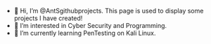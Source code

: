 - 👋 Hi, I’m @AntSgithubprojects. This page is used to display some projects I have created!
- 👀 I’m interested in Cyber Security and Programming.
- 🌱 I’m currently learning PenTesting on Kali Linux.


<!---
- 📫 How to reach me ...
AntSgithubprojects/AntSgithubprojects is a ✨ special ✨ repository because its `README.md` (this file) appears on your GitHub profile.
You can click the Preview link to take a look at your changes.
--->
